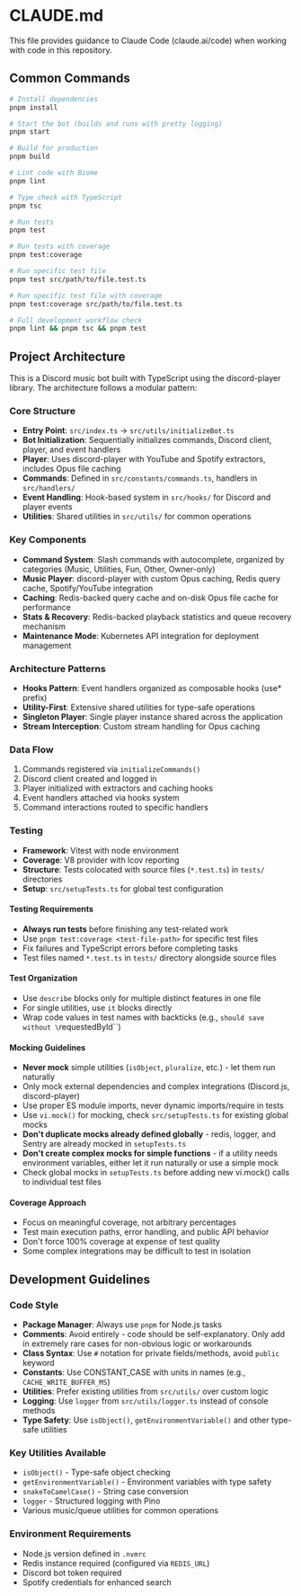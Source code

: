 # CLAUDE.md

This file provides guidance to Claude Code (claude.ai/code) when working with code in this repository.

## Common Commands

```bash
# Install dependencies
pnpm install

# Start the bot (builds and runs with pretty logging)
pnpm start

# Build for production
pnpm build

# Lint code with Biome
pnpm lint

# Type check with TypeScript
pnpm tsc

# Run tests
pnpm test

# Run tests with coverage
pnpm test:coverage

# Run specific test file
pnpm test src/path/to/file.test.ts

# Run specific test file with coverage
pnpm test:coverage src/path/to/file.test.ts

# Full development workflow check
pnpm lint && pnpm tsc && pnpm test
```

## Project Architecture

This is a Discord music bot built with TypeScript using the discord-player library. The architecture follows a modular pattern:

### Core Structure

- **Entry Point**: `src/index.ts` → `src/utils/initializeBot.ts`
- **Bot Initialization**: Sequentially initializes commands, Discord client, player, and event handlers
- **Player**: Uses discord-player with YouTube and Spotify extractors, includes Opus file caching
- **Commands**: Defined in `src/constants/commands.ts`, handlers in `src/handlers/`
- **Event Handling**: Hook-based system in `src/hooks/` for Discord and player events
- **Utilities**: Shared utilities in `src/utils/` for common operations

### Key Components

- **Command System**: Slash commands with autocomplete, organized by categories (Music, Utilities, Fun, Other, Owner-only)
- **Music Player**: discord-player with custom Opus caching, Redis query cache, Spotify/YouTube integration
- **Caching**: Redis-backed query cache and on-disk Opus file cache for performance
- **Stats & Recovery**: Redis-backed playback statistics and queue recovery mechanism
- **Maintenance Mode**: Kubernetes API integration for deployment management

### Architecture Patterns

- **Hooks Pattern**: Event handlers organized as composable hooks (use* prefix)
- **Utility-First**: Extensive shared utilities for type-safe operations
- **Singleton Player**: Single player instance shared across the application
- **Stream Interception**: Custom stream handling for Opus caching

### Data Flow

1. Commands registered via `initializeCommands()` 
2. Discord client created and logged in
3. Player initialized with extractors and caching hooks
4. Event handlers attached via hooks system
5. Command interactions routed to specific handlers

### Testing

- **Framework**: Vitest with node environment
- **Coverage**: V8 provider with lcov reporting
- **Structure**: Tests colocated with source files (`*.test.ts`) in `tests/` directories
- **Setup**: `src/setupTests.ts` for global test configuration

#### Testing Requirements

- **Always run tests** before finishing any test-related work
- Use `pnpm test:coverage <test-file-path>` for specific test files
- Fix failures and TypeScript errors before completing tasks
- Test files named `*.test.ts` in `tests/` directory alongside source files

#### Test Organization

- Use `describe` blocks only for multiple distinct features in one file
- For single utilities, use `it` blocks directly
- Wrap code values in test names with backticks (e.g., `should save without \`requestedById\``)

#### Mocking Guidelines

- **Never mock** simple utilities (`isObject`, `pluralize`, etc.) - let them run naturally
- Only mock external dependencies and complex integrations (Discord.js, discord-player)
- Use proper ES module imports, never dynamic imports/require in tests
- Use `vi.mock()` for mocking, check `src/setupTests.ts` for existing global mocks
- **Don't duplicate mocks already defined globally** - redis, logger, and Sentry are already mocked in `setupTests.ts`
- **Don't create complex mocks for simple functions** - if a utility needs environment variables, either let it run naturally or use a simple mock
- Check global mocks in `setupTests.ts` before adding new vi.mock() calls to individual test files

#### Coverage Approach

- Focus on meaningful coverage, not arbitrary percentages
- Test main execution paths, error handling, and public API behavior
- Don't force 100% coverage at expense of test quality
- Some complex integrations may be difficult to test in isolation

## Development Guidelines

### Code Style

- **Package Manager**: Always use `pnpm` for Node.js tasks
- **Comments**: Avoid entirely - code should be self-explanatory. Only add in extremely rare cases for non-obvious logic or workarounds
- **Class Syntax**: Use `#` notation for private fields/methods, avoid `public` keyword
- **Constants**: Use CONSTANT_CASE with units in names (e.g., `CACHE_WRITE_BUFFER_MS`)
- **Utilities**: Prefer existing utilities from `src/utils/` over custom logic
- **Logging**: Use `logger` from `src/utils/logger.ts` instead of console methods
- **Type Safety**: Use `isObject()`, `getEnvironmentVariable()` and other type-safe utilities

### Key Utilities Available

- `isObject()` - Type-safe object checking
- `getEnvironmentVariable()` - Environment variables with type safety  
- `snakeToCamelCase()` - String case conversion
- `logger` - Structured logging with Pino
- Various music/queue utilities for common operations

### Environment Requirements

- Node.js version defined in `.nvmrc`
- Redis instance required (configured via `REDIS_URL`)
- Discord bot token required
- Spotify credentials for enhanced search
